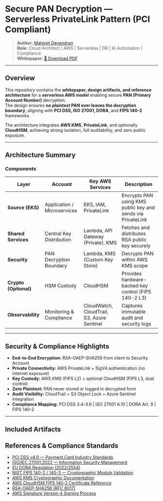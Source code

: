 # Secure PAN Decryption — Serverless PrivateLink Pattern (PCI Compliant)

> **Author:** [Mahesh Devendran](https://www.linkedin.com/in/mahesh-devendran-83a3b214/)  
> **Role:** Cloud Architect | AWS | Serverless | DR | AI Automation | Compliance  
> **Whitepaper:** [📘 Download PDF](./Secure_PAN_Decryption_Serverless_PrivateLink_Whitepaper_v3.pdf)

---

## Overview
This repository contains the **whitepaper, design artifacts, and reference architecture** for a **serverless AWS model** enabling secure **PAN (Primary Account Number)** decryption.  
The design ensures **no plaintext PAN ever leaves the decryption boundary**, aligning with **PCI DSS, ISO 27001, DORA**, and **FIPS 140-2** frameworks.

The architecture integrates **AWS KMS**, **PrivateLink**, and optionally **CloudHSM**, achieving strong isolation, full auditability, and zero public exposure.

---

## Architecture Summary

### Components
| Layer | Account | Key AWS Services | Description |
|-------|----------|------------------|--------------|
| **Source (EKS)** | Application / Microservices | EKS, IAM, PrivateLink | Encrypts PAN using KMS public key and sends via PrivateLink |
| **Shared Services** | Central Key Distribution | Lambda, API Gateway (Private), KMS | Fetches and distributes RSA public key securely |
| **Security** | PAN Decryption Boundary | Lambda, KMS (Custom Key Store) | Decrypts PAN within AWS KMS scope |
| **Crypto (Optional)** | HSM Custody | CloudHSM | Provides hardware-backed key control (FIPS 140-2 L3) |
| **Observability** | Monitoring & Compliance | CloudWatch, CloudTrail, S3, Azure Sentinel | Captures immutable audit and security logs |

---

## Security & Compliance Highlights
- **End-to-End Encryption:** RSA-OAEP-SHA256 from client to Security Account  
- **Private Connectivity:** AWS PrivateLink + SigV4 authentication (no internet exposure)  
- **Key Custody:** AWS KMS (FIPS L2) + optional CloudHSM (FIPS L3, dual control)  
- **Zero Plaintext:** PAN never stored or logged in decrypted form  
- **Audit Visibility:** CloudTrail + S3 Object Lock + Azure Sentinel integration  
- **Compliance Mapping:** PCI DSS 3.4–3.6 | ISO 27001 A.10 | DORA Art. 9 | FIPS 140-2  

---

## Included Artifacts


## References & Compliance Standards

- [PCI DSS v4.0 — Payment Card Industry Standards](https://www.pcisecuritystandards.org/)
- [ISO/IEC 27001:2022 — Information Security Management](https://www.iso.org/standard/27001)
- [EU DORA Regulation (2022/2554)](https://eur-lex.europa.eu/eli/reg/2022/2554)
- [NIST FIPS 140-2 / 140-3 — Cryptographic Module Validation](https://csrc.nist.gov/projects/cryptographic-module-validation-program)
- [AWS KMS Cryptographic Documentation](https://docs.aws.amazon.com/kms/latest/developerguide/crypto-intro.html)
- [AWS CloudHSM FIPS 140-2 Certificate Reference](https://aws.amazon.com/cloudhsm/faqs/)
- [RSA-OAEP-SHA256 (RFC 8017)](https://datatracker.ietf.org/doc/html/rfc8017)
- [AWS Signature Version 4 Signing Process](https://docs.aws.amazon.com/general/latest/gr/signing_aws_api_requests.html)
